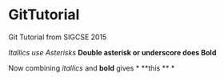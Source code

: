# GitTutorial
Git Tutorial from SIGCSE 2015

*Itallics use Asterisks*
__Double asterisk or underscore does Bold__

Now combining *itallics* and **bold** gives * **this ** *

